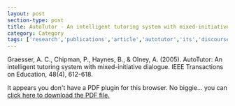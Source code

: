 ```yaml
---
layout: post
section-type: post
title: AutoTutor - An intelligent tutoring system with mixed-initiative dialogue
category: Category
tags: ['research','publications','article','autotutor','its','discourse','nlp','semantics','education-research']
---
```

Graesser, A. C., Chipman, P., Haynes, B., & Olney, A. (2005). AutoTutor: An intelligent tutoring system with mixed-initiative dialogue. IEEE Transactions on Education, 48(4), 612-618. 

<object data="http://umdrive.memphis.edu/aolney/public/publications/AutoTutor%20An%20intelligent%20tutoring%20system%20with%20mixed-initiative%20dialogue.pdf" type="application/pdf" width="100%" height="600px">
 
  <p>It appears you don't have a PDF plugin for this browser.
  No biggie... you can <a href="http://umdrive.memphis.edu/aolney/public/publications/AutoTutor%20An%20intelligent%20tutoring%20system%20with%20mixed-initiative%20dialogue.pdf">click here to
  download the PDF file.</a></p>
  
</object>
